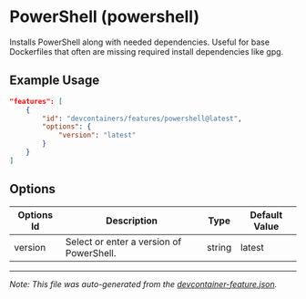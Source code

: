 
# PowerShell (powershell)

Installs PowerShell along with needed dependencies. Useful for base Dockerfiles that often are missing required install dependencies like gpg.

## Example Usage

```json
"features": [
    {
        "id": "devcontainers/features/powershell@latest",
        "options": {
            "version": "latest"
        }
    }
]
```

## Options

| Options Id | Description | Type | Default Value |
|-----|-----|-----|-----|
| version | Select or enter a version of PowerShell. | string | latest |

---

_Note: This file was auto-generated from the [devcontainer-feature.json](./devcontainer-feature.json)._
